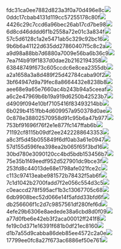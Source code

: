 fdc31ca0ee7882d823a3f0a70d496e8c<img  src="https://img.alicdn.com/bao/uploaded/i3/2639837995/TB2me9npIj_B1NjSZFHXXaDWpXa_!!2639837995.jpg_160x160.jpg">
0ddc17cbab4131d119cc57255178c80f<img  src="https://img.alicdn.com/bao/uploaded/i1/2639837995/O1CN0128vl0KHRyAexEmp_!!2639837995.jpg_160x160.jpg">
4426c29c7ccd6a96bec26ab17cd7be98<img  src="https://img.alicdn.com/bao/uploaded/i4/2639837995/O1CN0128vl03pVszyGMqJ_!!2639837995.jpg_160x160.jpg">
6d8cd46dddd6f1b2558a72e01c3a834f<img  src="https://img.alicdn.com/bao/uploaded/i2/2639837995/O1CN0128vl0Ih2dy6u3Fm_!!2639837995.jpg_160x160.jpg">
57c5d6128c1a2e5471ab5c329c92bc16<img  src="https://img.alicdn.com/bao/uploaded/i3/2639837995/O1CN0128vl0EHQKbxN3lK_!!2639837995.jpg_160x160.jpg">
9b6b6a41122d635dd27860407f5c8c2a<img  src="https://img.alicdn.com/bao/uploaded/i4/2639837995/O1CN0128vl0WN9kjPa3ZD_!!2639837995.jpg_160x160.jpg">
a9d98a88bb7d6880a7009e56ba6b36c9<img  src="https://img.alicdn.com/bao/uploaded/i2/2639837995/TB2mEA3prZnBKNjSZFGXXbt3FXa_!!2639837995.jpg_160x160.jpg">
7ea7f4b919f1837d0dae2b2162194358<img  src="https://img.alicdn.com/bao/uploaded/i2/2639837995/O1CN0128vl0QpJsAxAuM2_!!2639837995.jpg_160x160.jpg">
63848749f673c605ccdc6e8cea2355db<img  src="https://img.alicdn.com/bao/uploaded/i1/2639837995/O1CN0128vl0Y8l0ANbkeI_!!2639837995.jpg_160x160.jpg">
a2a1658a3a8d489f25d42784caba90f2<img  src="https://img.alicdn.com/bao/uploaded/i4/2639837995/O1CN0128vl0FocLMl3t6j_!!2639837995.jpg_160x160.jpg">
3bf64947d9a79fec8a8664432e8238b8<img  src="https://img.alicdn.com/bao/uploaded/i4/2639837995/O1CN0128vl0crlIuBjuDl_!!2639837995.jpg_160x160.jpg">
aee68e9a65e7660ac4b243b94a5ceeaf<img  src="https://img.alicdn.com/bao/uploaded/i3/2639837995/TB2Z4ECncj_B1NjSZFHXXaDWpXa_!!2639837995.jpg_160x160.jpg">
a6c2e47969b6b19a919d6250b42523b7<img  src="https://img.alicdn.com/imgextra/i3/2639837995/O1CN0128vl0m1aTKfQBIE_!!2639837995.jpg">
d4909f094e10bf7105416f83493214bb<img  src="https://img.alicdn.com/imgextra/i2/2639837995/O1CN0128vl0mZLiwF2ZJD_!!2639837995.jpg">
6b029b4151fbb4d609957a950378d0ae<img  src="https://img.alicdn.com/imgextra/i1/2639837995/O1CN0128vl0mEYgZBk23G_!!2639837995.jpg">
0c878e38802570958d91c95b6a47b977<img  src="https://img.alicdn.com/imgextra/i4/2639837995/O1CN0128vl0moCp2wzwit_!!2639837995.jpg">
753bf91696f76f2e1e877fc147ffab6b<img  src="https://img.alicdn.com/imgextra/i3/2639837995/O1CN0128vl0nPjuHqRtwG_!!2639837995.jpg">
71192cf8115b09df2ee2422288643353<img  src="https://img.alicdn.com/imgextra/i1/2639837995/O1CN0128vl0k7RLLnzq6Y_!!2639837995.jpg">
a8c3f5d45b055849f6df0ab3a61e0947<img  src="https://img.alicdn.com/imgextra/i4/2639837995/O1CN0128vl0nckX4YKdlD_!!2639837995.jpg">
57d155d596fea398ea2b065f65f3bd16<img  src="https://img.alicdn.com/imgextra/i4/2639837995/O1CN0128vl0mGV1zrzGtH_!!2639837995.jpg">
30bd780e3090120cc4bd5bdb153456b7<img  src="https://img.alicdn.com/imgextra/i2/2639837995/O1CN0128vl0kvTECfzHuR_!!2639837995.jpg">
75e35b1f49eedf952d527901dc9bce3f<img  src="https://img.alicdn.com/imgextra/i2/2639837995/O1CN0128vl0m1aL0MziGm_!!2639837995.jpg">
253fd8c44013de68e1798afe021fce2c<img  src="https://img.alicdn.com/imgextra/i4/2639837995/O1CN0128vl0lhfBnw6MlO_!!2639837995.jpg">
c113c97413eabe981572b78432f5ab6f<img  src="https://img.alicdn.com/imgextra/i1/2639837995/O1CN0128vl0mGVAJxleno_!!2639837995.jpg">
7c1d1042b2700fadd7f2e056c554d3c5<img  src="https://img.alicdn.com/imgextra/i2/2639837995/O1CN0128vl0mEX90cZIVD_!!2639837995.jpg">
c0eaccd278f595acf1b3c13067705c68<img  src="https://img.alicdn.com/imgextra/i1/2639837995/O1CN0128vl0nclGmLVBsx_!!2639837995.jpg">
6db9908bec52d066e14f5afdd33bfd6f<img  src="https://img.alicdn.com/imgextra/i4/2639837995/O1CN0128vl0flI3Tozwz0_!!2639837995.jpg">
db256606f1c2d7c9857561df280fef6d<img  src="https://img.alicdn.com/imgextra/i3/2639837995/O1CN0128vl0flIvT24ndb_!!2639837995.jpg">
4efe29b6306e8aedede38a6cbd8d0f09<img  src="https://img.alicdn.com/imgextra/i1/2639837995/O1CN0128vl0nDUPbatPmy_!!2639837995.jpg">
a77d0fbe6e42eb3f2aca00012ff241f8<img  src="https://img.alicdn.com/imgextra/i1/2639837995/O1CN0128vl0nDTfuph3JL_!!2639837995.jpg">
fe19c0d371e16391f681b0df21ec8160<img  src="https://img.alicdn.com/imgextra/i2/2639837995/O1CN0128vl0nPiUzm6fYW_!!2639837995.jpg">
d1b7a55d9cabba86deb85ee4572c2a0e<img  src="https://img.alicdn.com/imgextra/i1/2639837995/O1CN0128vl0lvfyuHLItx_!!2639837995.jpg">
17799ee0fc8a27f673ac6886ef50e761<img  src="https://img.alicdn.com/imgextra/i4/2639837995/O1CN0128vl0mGVIbk1hid_!!2639837995.jpg">
